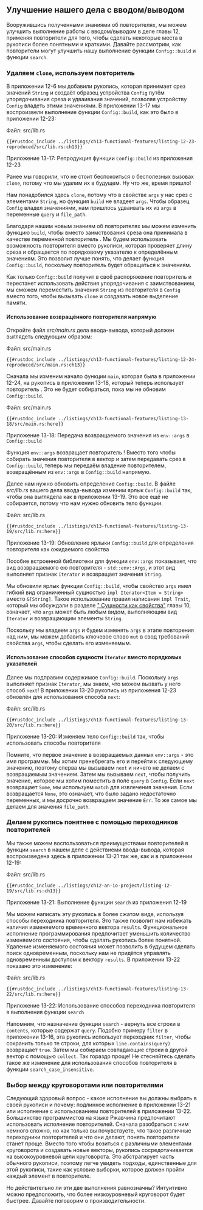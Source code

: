 ## Улучшение нашего дела с вводом/выводом

Вооружившись полученными знаниями об повторителях, мы можем улучшить выполнение работы с вводом/выводом в деле главы 12, применяя повторители для того, чтобы сделать некоторые места в рукописи более понятными и краткими. Давайте рассмотрим, как повторители могут улучшить нашу выполнение функции `Config::build` и функции `search`.

### Удаляем `clone`, используем повторитель 

В приложении 12-6 мы добавили рукопись, которая принимает срез значений `String` и создаёт образец устройства `Config` путём упорядочивания среза и удваивания значений, позволяя устройству `Config` владеть этими значениями. В приложении 13-17 мы воспроизвели выполнение функции `Config::build`, как это было в приложении 12-23:

<span class="filename">Файл: src/lib.rs</span>

```rust,ignore
{{#rustdoc_include ../listings/ch13-functional-features/listing-12-23-reproduced/src/lib.rs:ch13}}
```

<span class="caption">Приложение 13-17: Репродукция функции <code>Config::build</code> из приложения 12-23</span>

Ранее мы говорили, что не стоит беспокоиться о бесполезных вызовах `clone`, потому что мы удалим их в будущем. Ну что же, время пришло!

Нам понадобился здесь `clone`, потому что в свойстве `args` у нас срез с элементами `String`, но функция `build` не владеет `args`. Чтобы образец `Config` владел значениями, нам пришлось удваивать их из `args` в переменные `query` и `file_path`.

Благодаря нашим новым знаниям об повторителях мы можем изменить функцию `build`, чтобы вместо заимствования среза она принимала в качестве переменной повторитель . Мы будем использовать возможность повторителя вместо рукописи, которая проверяет длину среза и обращается по порядковому указателю к определённым значениям. Это позволит лучше понять, что делает функция `Config::build`, поскольку повторитель будет обращаться к значениям.

Как только `Config::build` получит в своё распоряжение повторитель и перестанет использовать действия упорядочивания с заимствованием, мы сможем переместить значения `String` из повторителя в `Config` вместо того, чтобы вызывать `clone` и создавать новое выделение памяти.

#### Использование возвращённого повторителя напрямую

Откройте файл *src/main.rs* дела ввода-вывода, который должен выглядеть следующим образом:

<span class="filename">Файл: src/main.rs</span>

```rust,ignore
{{#rustdoc_include ../listings/ch13-functional-features/listing-12-24-reproduced/src/main.rs:ch13}}
```

Сначала мы изменим начало функции `main`, которая была в приложении 12-24, на рукопись в приложении 13-18, который теперь использует повторитель . Это не будет собираться, пока мы не обновим `Config::build`.

<span class="filename">Файл: src/main.rs</span>

```rust,ignore,does_not_compile
{{#rustdoc_include ../listings/ch13-functional-features/listing-13-18/src/main.rs:here}}
```

<span class="caption">Приложение 13-18: Передача возвращаемого значения из <code>env::args</code> в <code>Config::build</code></span>

Функция `env::args` возвращает повторитель ! Вместо того чтобы собирать значения повторителя в вектор и затем передавать срез в `Config::build`, теперь мы передаём владение повторителем, возвращённым из `env::args` в `Config::build` напрямую.

Далее нам нужно обновить определение `Config::build`. В файле *src/lib.rs* вашего дела ввода-вывода изменим ярлык `Config::build` так, чтобы она выглядела как в приложении 13-19. Это все ещё не собирается, потому что нам нужно обновить тело функции.

<span class="filename">Файл: src/lib.rs</span>

```rust,ignore,does_not_compile
{{#rustdoc_include ../listings/ch13-functional-features/listing-13-19/src/lib.rs:here}}
```

<span class="caption">Приложение 13-19: Обновление ярлыки <code>Config::build</code> для определения повторителя как ожидаемого свойства</span>

Пособие встроенной библиотеки для функции `env::args` показывает, что вид возвращаемого ею повторителя - `std::env::Args`, и этот вид выполняет признак `Iterator` и возвращает значения `String`.

Мы обновили ярлык функции `Config::build`, чтобы свойство `args` имел гибкий вид ограниченный сущностью `impl Iterator<Item = String>` вместо `&[String]`. Такое использование правил написания `impl Trait`, который мы обсуждали в разделе [" Сущности как свойства"]<!-- ignore --> главы 10, означает, что `args` может быть любым видом, выполняющим вид `Iterator` и возвращающим элементы `String`.

Поскольку мы владеем `args` и будем изменять `args` в этапе повторения над ним, мы можем добавить ключевое слово `mut` в свод требований свойства `args`, чтобы сделать его изменяемым.

#### Использование способов сущности `Iterator` вместо порядковых указателей

Далее мы подправим содержимое `Config::build`. Поскольку `args` выполняет признак `Iterator`, мы знаем, что можем вызвать у него способ `next`! В приложении 13-20 рукопись из приложения 12-23 обновлён для использования способа `next`:

<span class="filename">Файл: src/lib.rs</span>

```rust,noplayground
{{#rustdoc_include ../listings/ch13-functional-features/listing-13-20/src/lib.rs:here}}
```

<span class="caption">Приложение 13-20: Изменяем тело <code>Config::build</code> так, чтобы использовать способы повторителя</span>

Помните, что первое значение в возвращаемых данных `env::args` - это имя программы. Мы хотим пренебрегать его и перейти к следующему значению, поэтому сперва мы вызываем `next` и ничего не делаем с возвращаемым значением. Затем мы вызываем `next`, чтобы получить значение, которое мы хотим поместить в поле `query` в `Config`. Если `next` возвращает `Some`, мы используем `match` для извлечения значения. Если возвращается `None`, это означает, что было задано недостаточно переменных, и мы досрочно возвращаем значение `Err`. То же самое мы делаем для значения `file_path`.

### Делаем рукопись понятнее с помощью переходников повторителей

Мы также можем воспользоваться преимуществами повторителей в функции `search` в нашем деле с действиеми ввода-вывода, которая воспроизведена здесь в приложении 13-21 так же, как и в приложении 12-19:

<span class="filename">Файл: src/lib.rs</span>

```rust,ignore
{{#rustdoc_include ../listings/ch12-an-io-project/listing-12-19/src/lib.rs:ch13}}
```

<span class="caption">Приложение 13-21: Выполнение функции <code>search</code> из приложения 12-19</span>

Мы можем написать эту рукопись в более сжатом виде, используя способы переходника повторителя. Это также позволит нам избежать наличия изменяемого временного вектора `results`. Функциональное исполнение программирования предпочитает уменьшить количество изменяемого состояния, чтобы сделать рукопись более понятной. Удаление изменяемого состояния может позволить в будущем сделать поиск одновременным, поскольку нам не придётся управлять одновременным доступом к вектору `results`. В приложении 13-22 показано это изменение:

<span class="filename">Файл: src/lib.rs</span>

```rust,ignore
{{#rustdoc_include ../listings/ch13-functional-features/listing-13-22/src/lib.rs:here}}
```

<span class="caption">Приложение 13-22: Использование способов переходника повторителя в выполнения функции <code>search</code></span>

Напомним, что назначение функции `search` - вернуть все строки в `contents`, которые содержат `query`. Подобно примеру `filter` в приложении 13-16, эта рукопись использует переходник `filter`, чтобы сохранить только те строки, для которых `line.contains(query)` возвращает `true`. Затем мы собираем совпадающие строки в другой вектор с помощью `collect`. Так гораздо проще! Не стесняйтесь сделать такое же изменение для использования способов повторителя в функции `search_case_insensitive`.

### Выбор между круговоротами или повторителями

Следующий здоровый вопрос - какое исполнение вы должны выбрать в своей рукописи и почему: подлинное исполнение в приложении 13-21 или исполнение с использованием повторителей в приложении 13-22. Большинство программистов на языке Ржавчина предпочитают использовать исполнение повторителей. Сначала разобраться с ним немного сложно, но как только вы почувствуете, что такое различные переходники повторителей и что они делают, понять повторители станет проще. Вместо того чтобы возиться с различными элементами круговорота и создавать новые векторы, рукопись сосредотачивается на высокоуровневой цели круговорота. Это абстрагирует часть обычного рукописи, поэтому легче увидеть подходы, единственные для этой рукописи, такие как условие выборки, которое должен пройти каждый элемент в повторителе.

Но действительно ли эти две выполнения равнозначны? Интуитивно можно предположить, что более низкоуровневый круговорот будет быстрее. Давайте поговорим о производительности.


[" Сущности как свойства"]: ch10-02-traits.html#traits-as-parameters